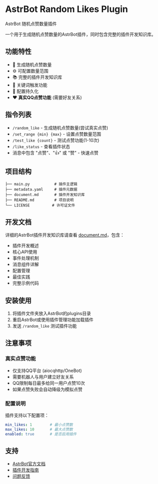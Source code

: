 # AstrBot Random Likes Plugin

AstrBot 随机点赞数量插件

一个用于生成随机点赞数量的AstrBot插件，同时包含完整的插件开发知识库。

## 功能特性

- 🎲 生成随机点赞数量
- ⚙️ 可配置数量范围
- 📚 完整的插件开发知识库
- 🎯 关键词触发功能
- 💾 配置持久化
- ❤️ **真实QQ点赞功能** (需要好友关系)

## 指令列表

- `/random_like` - 生成随机点赞数量(尝试真实点赞)
- `/set_range {min} {max}` - 设置点赞数量范围
- `/test_like {count}` - 测试点赞功能(1-10次)
- `/like_status` - 查看插件状态
- 消息中包含 "点赞"、"👍" 或 "赞" - 快速点赞

## 项目结构

```
├── main.py           # 插件主逻辑
├── metadata.yaml     # 插件元数据
├── document.md       # 插件开发知识库
├── README.md         # 项目说明
└── LICENSE          # 许可证文件
```

## 开发文档

详细的AstrBot插件开发知识库请查看 [document.md](./document.md)，包含：

- 插件开发概述
- 核心API使用
- 事件处理机制
- 消息组件详解
- 配置管理
- 最佳实践
- 完整示例代码

## 安装使用

1. 将插件文件夹放入AstrBot的plugins目录
2. 重启AstrBot或使用插件管理功能加载插件
3. 发送 `/random_like` 测试插件功能

## 注意事项

### 真实点赞功能
- 仅支持QQ平台 (aiocqhttp/OneBot)
- 需要机器人与用户建立好友关系
- QQ限制每日最多给同一用户点赞10次
- 如果点赞失败会自动降级为模拟点赞

### 配置说明

插件支持以下配置项：

```yaml
min_likes: 1        # 最小点赞数
max_likes: 10       # 最大点赞数  
enabled: true       # 是否启用插件
```

## 支持

- [AstrBot官方文档](https://astrbot.app)
- [插件开发指南](./document.md)
- [问题反馈](https://github.com/sora-yyds/astrbot_plugin_random_likes/issues)

